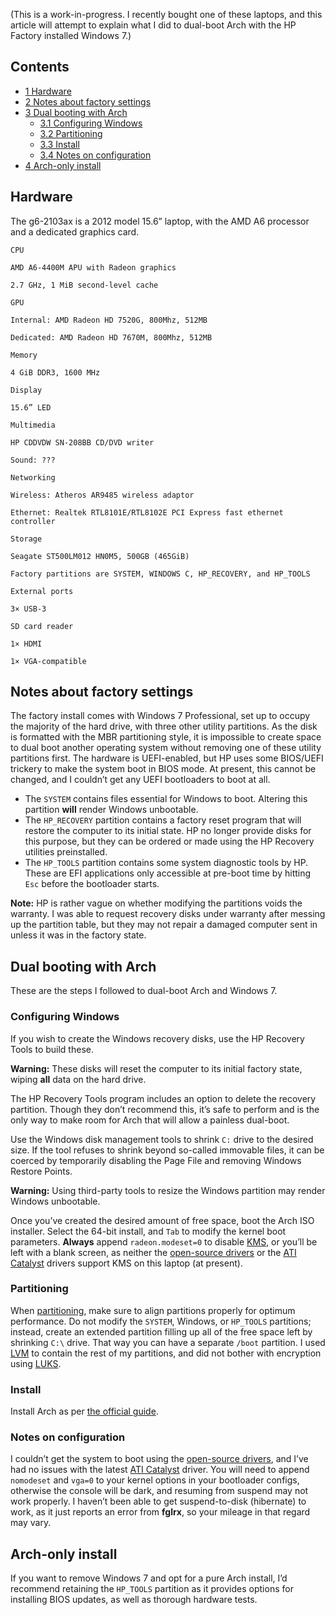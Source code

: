 (This is a work-in-progress. I recently bought one of these laptops, and this article will attempt to explain what I did to dual-boot Arch with the HP Factory installed Windows 7.)

## Contents

*   [1 Hardware](#Hardware)
*   [2 Notes about factory settings](#Notes_about_factory_settings)
*   [3 Dual booting with Arch](#Dual_booting_with_Arch)
    *   [3.1 Configuring Windows](#Configuring_Windows)
    *   [3.2 Partitioning](#Partitioning)
    *   [3.3 Install](#Install)
    *   [3.4 Notes on configuration](#Notes_on_configuration)
*   [4 Arch-only install](#Arch-only_install)

## Hardware

The g6-2103ax is a 2012 model 15.6” laptop, with the AMD A6 processor and a dedicated graphics card.

	CPU

	AMD A6-4400M APU with Radeon graphics

	2.7 GHz, 1 MiB second-level cache

	GPU

	Internal: AMD Radeon HD 7520G, 800Mhz, 512MB

	Dedicated: AMD Radeon HD 7670M, 800Mhz, 512MB

	Memory

	4 GiB DDR3, 1600 MHz

	Display

	15.6” LED

	Multimedia

	HP CDDVDW SN-208BB CD/DVD writer

	Sound: ???

	Networking

	Wireless: Atheros AR9485 wireless adaptor

	Ethernet: Realtek RTL8101E/RTL8102E PCI Express fast ethernet controller

	Storage

	Seagate ST500LM012 HN0M5, 500GB (465GiB)

	Factory partitions are SYSTEM, WINDOWS C, HP_RECOVERY, and HP_TOOLS

	External ports

	3× USB-3

	SD card reader

	1× HDMI

	1× VGA-compatible

## Notes about factory settings

The factory install comes with Windows 7 Professional, set up to occupy the majority of the hard drive, with three other utility partitions. As the disk is formatted with the MBR partitioning style, it is impossible to create space to dual boot another operating system without removing one of these utility partitions first. The hardware is UEFI-enabled, but HP uses some BIOS/UEFI trickery to make the system boot in BIOS mode. At present, this cannot be changed, and I couldn’t get any UEFI bootloaders to boot at all.

*   The `SYSTEM` contains files essential for Windows to boot. Altering this partition **will** render Windows unbootable.
*   The `HP_RECOVERY` partition contains a factory reset program that will restore the computer to its initial state. HP no longer provide disks for this purpose, but they can be ordered or made using the HP Recovery utilities preinstalled.
*   The `HP_TOOLS` partition contains some system diagnostic tools by HP. These are EFI applications only accessible at pre-boot time by hitting `Esc` before the bootloader starts.

**Note:** HP is rather vague on whether modifying the partitions voids the warranty. I was able to request recovery disks under warranty after messing up the partition table, but they may not repair a damaged computer sent in unless it was in the factory state.

## Dual booting with Arch

These are the steps I followed to dual-boot Arch and Windows 7\.

### Configuring Windows

If you wish to create the Windows recovery disks, use the HP Recovery Tools to build these.

**Warning:** These disks will reset the computer to its initial factory state, wiping **all** data on the hard drive.

The HP Recovery Tools program includes an option to delete the recovery partition. Though they don’t recommend this, it’s safe to perform and is the only way to make room for Arch that will allow a painless dual-boot.

Use the Windows disk management tools to shrink `C:` drive to the desired size. If the tool refuses to shrink beyond so-called immovable files, it can be coerced by temporarily disabling the Page File and removing Windows Restore Points.

**Warning:** Using third-party tools to resize the Windows partition may render Windows unbootable.

Once you’ve created the desired amount of free space, boot the Arch ISO installer. Select the 64-bit install, and `Tab` to modify the kernel boot parameters. **Always** append `radeon.modeset=0` to disable [KMS](/index.php/KMS "KMS"), or you’ll be left with a blank screen, as neither the [open-source drivers](/index.php/ATI "ATI") or the [ATI Catalyst](/index.php/ATI_Catalyst "ATI Catalyst") drivers support KMS on this laptop (at present).

### Partitioning

When [partitioning](/index.php/Partitioning "Partitioning"), make sure to align partitions properly for optimum performance. Do not modify the `SYSTEM`, Windows, or `HP_TOOLS` partitions; instead, create an extended partition filling up all of the free space left by shrinking `C:\` drive. That way you can have a separate `/boot` partition. I used [LVM](/index.php/LVM "LVM") to contain the rest of my partitions, and did not bother with encryption using [LUKS](/index.php/LUKS "LUKS").

### Install

Install Arch as per [the official guide](/index.php/Installation_guide "Installation guide").

### Notes on configuration

I couldn’t get the system to boot using the [open-source drivers](/index.php/ATI "ATI"), and I’ve had no issues with the latest [ATI Catalyst](/index.php/ATI_Catalyst "ATI Catalyst") driver. You will need to append `nomodeset` and `vga=0` to your kernel options in your bootloader configs, otherwise the console will be dark, and resuming from suspend may not work properly. I haven’t been able to get suspend-to-disk (hibernate) to work, as it just reports an error from **fglrx**, so your mileage in that regard may vary.

## Arch-only install

If you want to remove Windows 7 and opt for a pure Arch install, I’d recommend retaining the `HP_TOOLS` partition as it provides options for installing BIOS updates, as well as thorough hardware tests.